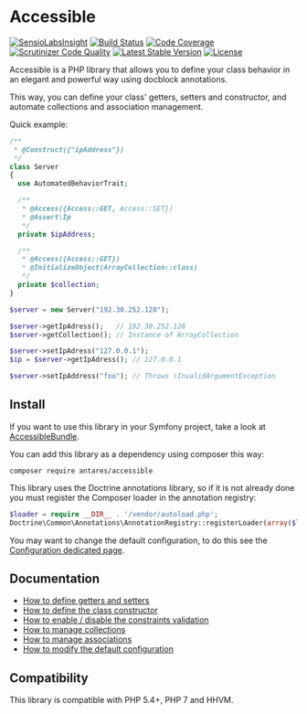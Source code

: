 # Accessible

[![SensioLabsInsight](https://insight.sensiolabs.com/projects/d0791b98-cd96-453a-bf89-39ddcc672c98/mini.png)](https://insight.sensiolabs.com/projects/d0791b98-cd96-453a-bf89-39ddcc672c98)
[![Build Status](https://travis-ci.org/antares993/Accessible.svg?branch=master)](https://travis-ci.org/antares993/Accessible)
[![Code Coverage](https://scrutinizer-ci.com/g/antares993/Accessible/badges/coverage.png?b=master)](https://scrutinizer-ci.com/g/antares993/Accessible/?branch=master)
[![Scrutinizer Code Quality](https://scrutinizer-ci.com/g/antares993/Accessible/badges/quality-score.png?b=master)](https://scrutinizer-ci.com/g/antares993/Accessible/?branch=master)
[![Latest Stable Version](https://poser.pugx.org/antares/accessible/v/stable)](https://packagist.org/packages/antares/accessible)
[![License](https://poser.pugx.org/antares/accessible/license)](https://packagist.org/packages/antares/accessible)


Accessible is a PHP library that allows you to define your class behavior in an elegant and powerful way using docblock annotations.

This way, you can define your class' getters, setters and constructor, and automate collections and association management.

Quick example:

```php
/**
 * @Construct({"ipAddress"})
 */
class Server
{
  use AutomatedBehaviorTrait;

  /**
   * @Access({Access::GET, Access::SET})
   * @Assert\Ip
   */
  private $ipAddress;

  /**
   * @Access({Access::GET})
   * @InitializeObject(ArrayCollection::class)
   */
  private $collection;
}

$server = new Server("192.30.252.128");

$server->getIpAdress();   // 192.30.252.128
$server->getCollection(); // Instance of ArrayCollection

$server->setIpAdress("127.0.0.1");
$ip = $server->getIpAdress(); // 127.0.0.1

$server->setIpAddress("foo"); // Throws \InvalidArgumentException
```

## Install

If you want to use this library in your Symfony project, take a look at [AccessibleBundle](https://github.com/antares993/AccessibleBundle).

You can add this library as a dependency using composer this way:

```
composer require antares/accessible
```

This library uses the Doctrine annotations library, so if it is not already done you must register the Composer loader in the annotation registry:

```php
$loader = require __DIR__ . '/vendor/autoload.php';
Doctrine\Common\Annotations\AnnotationRegistry::registerLoader(array($loader, 'loadClass'));
```

You may want to change the default configuration, to do this see the [Configuration dedicated page](https://github.com/antares993/Accessible/tree/master/doc/configuration.md).

## Documentation

- [How to define getters and setters](https://github.com/antares993/Accessible/tree/master/doc/accessible.md)
- [How to define the class constructor](https://github.com/antares993/Accessible/tree/master/doc/auto-construct.md)
- [How to enable / disable the constraints validation](https://github.com/antares993/Accessible/tree/master/doc/constraints-validation.md)
- [How to manage collections](https://github.com/antares993/Accessible/tree/master/doc/collections.md)
- [How to manage associations](https://github.com/antares993/Accessible/tree/master/doc/associations.md)
- [How to modify the default configuration](https://github.com/antares993/Accessible/tree/master/doc/configuration.md)

## Compatibility

This library is compatible with PHP 5.4+, PHP 7 and HHVM.
